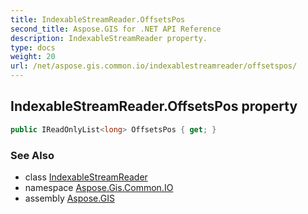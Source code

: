 ```yaml
---
title: IndexableStreamReader.OffsetsPos
second_title: Aspose.GIS for .NET API Reference
description: IndexableStreamReader property. 
type: docs
weight: 20
url: /net/aspose.gis.common.io/indexablestreamreader/offsetspos/
---
```

## IndexableStreamReader.OffsetsPos property

```csharp
public IReadOnlyList<long> OffsetsPos { get; }
```

### See Also

* class [IndexableStreamReader](../)
* namespace [Aspose.Gis.Common.IO](../../indexablestreamreader/)
* assembly [Aspose.GIS](../../../)


